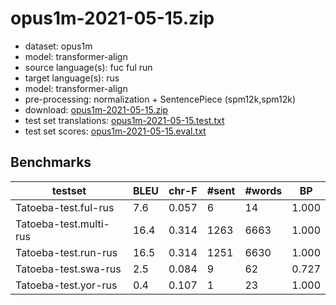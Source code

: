# opus1m-2021-05-15.zip

* dataset: opus1m
* model: transformer-align
* source language(s): fuc ful run
* target language(s): rus
* model: transformer-align
* pre-processing: normalization + SentencePiece (spm12k,spm12k)
* download: [opus1m-2021-05-15.zip](https://object.pouta.csc.fi/Tatoeba-MT-models/alv-rus/opus1m-2021-05-15.zip)
* test set translations: [opus1m-2021-05-15.test.txt](https://object.pouta.csc.fi/Tatoeba-MT-models/alv-rus/opus1m-2021-05-15.test.txt)
* test set scores: [opus1m-2021-05-15.eval.txt](https://object.pouta.csc.fi/Tatoeba-MT-models/alv-rus/opus1m-2021-05-15.eval.txt)

## Benchmarks

| testset | BLEU  | chr-F | #sent | #words | BP |
|---------|-------|-------|-------|--------|----|
| Tatoeba-test.ful-rus 	| 7.6 	| 0.057 	| 6 	| 14 	| 1.000 |
| Tatoeba-test.multi-rus 	| 16.4 	| 0.314 	| 1263 	| 6663 	| 1.000 |
| Tatoeba-test.run-rus 	| 16.5 	| 0.314 	| 1251 	| 6630 	| 1.000 |
| Tatoeba-test.swa-rus 	| 2.5 	| 0.084 	| 9 	| 62 	| 0.727 |
| Tatoeba-test.yor-rus 	| 0.4 	| 0.107 	| 1 	| 23 	| 1.000 |

